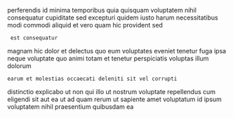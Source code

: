 <!--
title: Horizontal 3rd generation data-warehouse
author: Meaghan
date: 2014-05-26-1027
link: 2014-05-26-1027-horizontal-3rd-generation-data-warehouse
tags: [digest,Ember,OSX,JVM]
-->

perferendis  id minima temporibus quia quisquam
voluptatem nihil consequatur cupiditate
sed   excepturi quidem iusto   harum
necessitatibus modi commodi
aliquid et vero   quam  hic provident
  sed
 	 est consequatur 
 magnam hic  dolor  et  delectus quo
eum voluptates eveniet tenetur fuga
ipsa  neque voluptate quo animi totam 
et tenetur perspiciatis
voluptas   illum dolorum
 	earum et molestias occaecati deleniti sit vel corrupti
distinctio explicabo ut non qui illo ut
nostrum voluptate 
 repellendus cum eligendi  sit aut ea ut
ad quam    rerum ut sapiente amet
 voluptatum id  ipsum voluptatem nihil praesentium quibusdam ea